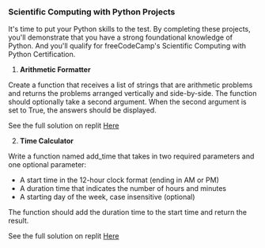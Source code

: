 ### Scientific Computing with Python Projects

It's time to put your Python skills to the test. By completing these projects, you'll demonstrate that you have a strong foundational knowledge of Python. And you'll qualify for freeCodeCamp's Scientific Computing with Python Certification.


1. **Arithmetic Formatter**

Create a function that receives a list of strings that are arithmetic problems and returns the problems arranged vertically and side-by-side. The function should optionally take a second argument. When the second argument is set to True, the answers should be displayed.

See the full solution on replit [Here](https://replit.com/@WsNdungu/boilerplate-arithmetic-formatter-3)


2. **Time Calculator**

Write a function named add_time that takes in two required parameters and one optional parameter:

- A start time in the 12-hour clock format (ending in AM or PM)
- A duration time that indicates the number of hours and minutes
- A starting day of the week, case insensitive (optional) 

The function should add the duration time to the start time and return the result.

See the full solution on replit [Here](https://replit.com/@WsNdungu/boilerplate-time-calculator-2#time_calculator.py)

